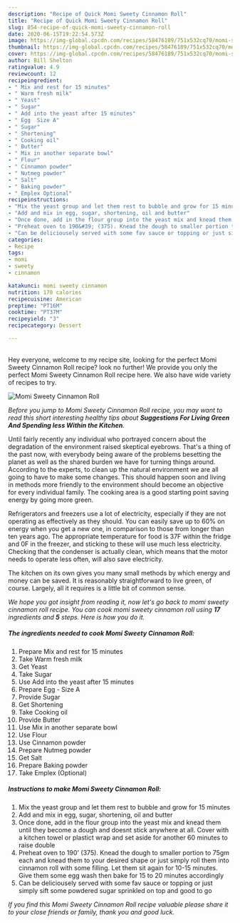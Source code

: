 ```yaml
---
description: "Recipe of Quick Momi Sweety Cinnamon Roll"
title: "Recipe of Quick Momi Sweety Cinnamon Roll"
slug: 854-recipe-of-quick-momi-sweety-cinnamon-roll
date: 2020-06-15T19:22:54.573Z
image: https://img-global.cpcdn.com/recipes/58476189/751x532cq70/momi-sweety-cinnamon-roll-recipe-main-photo.jpg
thumbnail: https://img-global.cpcdn.com/recipes/58476189/751x532cq70/momi-sweety-cinnamon-roll-recipe-main-photo.jpg
cover: https://img-global.cpcdn.com/recipes/58476189/751x532cq70/momi-sweety-cinnamon-roll-recipe-main-photo.jpg
author: Bill Shelton
ratingvalue: 4.9
reviewcount: 12
recipeingredient:
- " Mix and rest for 15 minutes"
- " Warm fresh milk"
- " Yeast"
- " Sugar"
- " Add into the yeast after 15 minutes"
- " Egg  Size A"
- " Sugar"
- " Shortening"
- " Cooking oil"
- " Butter"
- " Mix in another separate bowl"
- " Flour"
- " Cinnamon powder"
- " Nutmeg powder"
- " Salt"
- " Baking powder"
- " Emplex Optional"
recipeinstructions:
- "Mix the yeast group and let them rest to bubble and grow for 15 minutes"
- "Add and mix in egg, sugar, shortening, oil and butter"
- "Once done, add in the flour group into the yeast mix and knead them until they become a dough and doesnt stick anywhere at all. Cover with a kitchen towel or plastict wrap and set aside for another 60 minutes to raise double"
- "Preheat oven to 190&#39; (375). Knead the dough to smaller portion to 75gm each and knead them to your desired shape or just simply roll them into cinnamon roll with some filling. Let them sit again for 10-15 minutes. Give them some egg wash then bake for 15 to 20 minutes accordingly"
- "Can be deliciousely served with some fav sauce or topping or just simply sift some powdered sugar sprinkled on top and good to go"
categories:
- Recipe
tags:
- momi
- sweety
- cinnamon

katakunci: momi sweety cinnamon 
nutrition: 170 calories
recipecuisine: American
preptime: "PT16M"
cooktime: "PT37M"
recipeyield: "3"
recipecategory: Dessert

---
```

<br>
Hey everyone, welcome to my recipe site, looking for the perfect Momi Sweety Cinnamon Roll recipe? look no further! We provide you only the perfect Momi Sweety Cinnamon Roll recipe here. We also have wide variety of recipes to try.
<br>


![Momi Sweety Cinnamon Roll](https://img-global.cpcdn.com/recipes/58476189/751x532cq70/momi-sweety-cinnamon-roll-recipe-main-photo.jpg)

<i>Before you jump to Momi Sweety Cinnamon Roll recipe, you may want to read this short interesting healthy tips about 
<strong>Suggestions For Living Green And Spending less Within the Kitchen</strong>.</i>
</br>

Until fairly recently any individual who portrayed concern about the degradation of the environment raised skeptical eyebrows. That's a thing of the past now, with everybody being aware of the problems besetting the planet as well as the shared burden we have for turning things around. According to the experts, to clean up the natural environment we are all going to have to make some changes. This should happen soon and living in methods more friendly to the environment should become an objective for every individual family. The cooking area is a good starting point saving energy by going more green.

Refrigerators and freezers use a lot of electricity, especially if they are not operating as effectively as they should. You can easily save up to 60% on energy when you get a new one, in comparison to those from longer than ten years ago. The appropriate temperature for food is 37F within the fridge and 0F in the freezer, and sticking to these will use much less electricity. Checking that the condenser is actually clean, which means that the motor needs to operate less often, will also save electricity.

The kitchen on its own gives you many small methods by which energy and money can be saved. It is reasonably straightforward to live green, of course. Largely, all it requires is a little bit of common sense.


<i>We hope you got insight from reading it, now let's go back to momi sweety cinnamon roll recipe. You can cook momi sweety cinnamon roll using <strong>17</strong> ingredients and <strong>5</strong> steps. Here is how you do it.
</i>

##### The ingredients needed to cook Momi Sweety Cinnamon Roll:

1. Prepare  Mix and rest for 15 minutes
1. Take  Warm fresh milk
1. Get  Yeast
1. Take  Sugar
1. Use  Add into the yeast after 15 minutes
1. Prepare  Egg - Size A
1. Provide  Sugar
1. Get  Shortening
1. Take  Cooking oil
1. Provide  Butter
1. Use  Mix in another separate bowl
1. Use  Flour
1. Use  Cinnamon powder
1. Prepare  Nutmeg powder
1. Get  Salt
1. Prepare  Baking powder
1. Take  Emplex (Optional)


##### Instructions to make Momi Sweety Cinnamon Roll:

1. Mix the yeast group and let them rest to bubble and grow for 15 minutes
1. Add and mix in egg, sugar, shortening, oil and butter
1. Once done, add in the flour group into the yeast mix and knead them until they become a dough and doesnt stick anywhere at all. Cover with a kitchen towel or plastict wrap and set aside for another 60 minutes to raise double
1. Preheat oven to 190&#39; (375). Knead the dough to smaller portion to 75gm each and knead them to your desired shape or just simply roll them into cinnamon roll with some filling. Let them sit again for 10-15 minutes. Give them some egg wash then bake for 15 to 20 minutes accordingly
1. Can be deliciousely served with some fav sauce or topping or just simply sift some powdered sugar sprinkled on top and good to go


<i>If you find this Momi Sweety Cinnamon Roll recipe valuable please share it to your close friends or family, thank you and good luck.</i>
